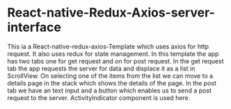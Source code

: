 # React-native-Redux-Axios-server-interface
This ia a React-native-redux-axios-Template which uses axios for http request. It also uses redux for state management. In this
template the app has two tabs one for get request and on for post request. In the get request tab the app requests the server 
for data and displace it as a list in ScrollView. On selecting one of the items from the list we can move to a details page in 
the stack which shows the details of the page. In the post tab we have an text input and a button which enables us to send a 
post request to the server. ActivityIndicator component is used here. 
